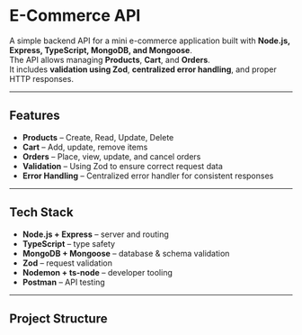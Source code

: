 # E-Commerce API

A simple backend API for a mini e-commerce application built with **Node.js, Express, TypeScript, MongoDB, and Mongoose**.  
The API allows managing **Products**, **Cart**, and **Orders**.  
It includes **validation using Zod**, **centralized error handling**, and proper HTTP responses.

---

## Features
- **Products** – Create, Read, Update, Delete
- **Cart** – Add, update, remove items
- **Orders** – Place, view, update, and cancel orders
- **Validation** – Using Zod to ensure correct request data
- **Error Handling** – Centralized error handler for consistent responses

---

## Tech Stack
- **Node.js + Express** – server and routing
- **TypeScript** – type safety
- **MongoDB + Mongoose** – database & schema validation
- **Zod** – request validation
- **Nodemon + ts-node** – developer tooling
- **Postman** – API testing

---

## Project Structure

